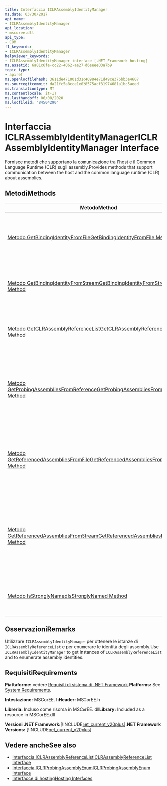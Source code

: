 ```yaml
---
title: Interfaccia ICLRAssemblyIdentityManager
ms.date: 03/30/2017
api_name:
- ICLRAssemblyIdentityManager
api_location:
- mscoree.dll
api_type:
- COM
f1_keywords:
- ICLRAssemblyIdentityManager
helpviewer_keywords:
- ICLRAssemblyIdentityManager interface [.NET Framework hosting]
ms.assetid: 6a81c6fe-cc22-4062-ae27-d6eeee03a7b9
topic_type:
- apiref
ms.openlocfilehash: 3611de471001d31c40984e71d49ce376bb3e4607
ms.sourcegitcommit: da21fc5a8cce1e028575acf31974681a1bc5aeed
ms.translationtype: MT
ms.contentlocale: it-IT
ms.lasthandoff: 06/08/2020
ms.locfileid: "84504290"
---
```

# <a name="iclrassemblyidentitymanager-interface"></a><span data-ttu-id="a40a3-102">Interfaccia ICLRAssemblyIdentityManager</span><span class="sxs-lookup"><span data-stu-id="a40a3-102">ICLRAssemblyIdentityManager Interface</span></span>
<span data-ttu-id="a40a3-103">Fornisce metodi che supportano la comunicazione tra l'host e il Common Language Runtime (CLR) sugli assembly.</span><span class="sxs-lookup"><span data-stu-id="a40a3-103">Provides methods that support communication between the host and the common language runtime (CLR) about assemblies.</span></span>  
  
## <a name="methods"></a><span data-ttu-id="a40a3-104">Metodi</span><span class="sxs-lookup"><span data-stu-id="a40a3-104">Methods</span></span>  
  
|<span data-ttu-id="a40a3-105">Metodo</span><span class="sxs-lookup"><span data-stu-id="a40a3-105">Method</span></span>|<span data-ttu-id="a40a3-106">Descrizione</span><span class="sxs-lookup"><span data-stu-id="a40a3-106">Description</span></span>|  
|------------|-----------------|  
|[<span data-ttu-id="a40a3-107">Metodo GetBindingIdentityFromFile</span><span class="sxs-lookup"><span data-stu-id="a40a3-107">GetBindingIdentityFromFile Method</span></span>](iclrassemblyidentitymanager-getbindingidentityfromfile-method.md)|<span data-ttu-id="a40a3-108">Ottiene i dati dell'associazione di identità dell'assembly per l'assembly nel percorso del file specificato.</span><span class="sxs-lookup"><span data-stu-id="a40a3-108">Gets the assembly identity binding data for the assembly at the specified file path.</span></span>|  
|[<span data-ttu-id="a40a3-109">Metodo GetBindingIdentityFromStream</span><span class="sxs-lookup"><span data-stu-id="a40a3-109">GetBindingIdentityFromStream Method</span></span>](iclrassemblyidentitymanager-getbindingidentityfromstream-method.md)|<span data-ttu-id="a40a3-110">Ottiene i dati di identità dell'assembly canonico per l'assembly nel flusso specificato.</span><span class="sxs-lookup"><span data-stu-id="a40a3-110">Gets the canonical assembly identity data for the assembly in the specified stream.</span></span>|  
|[<span data-ttu-id="a40a3-111">Metodo GetCLRAssemblyReferenceList</span><span class="sxs-lookup"><span data-stu-id="a40a3-111">GetCLRAssemblyReferenceList Method</span></span>](iclrassemblyidentitymanager-getclrassemblyreferencelist-method.md)|<span data-ttu-id="a40a3-112">Ottiene un'istanza di [ICLRAssemblyReferenceList](iclrassemblyreferencelist-interface.md) dall'elenco fornito di identità di assembly parziali.</span><span class="sxs-lookup"><span data-stu-id="a40a3-112">Gets an [ICLRAssemblyReferenceList](iclrassemblyreferencelist-interface.md) instance from the supplied list of partial assembly identities.</span></span>|  
|[<span data-ttu-id="a40a3-113">Metodo GetProbingAssembliesFromReference</span><span class="sxs-lookup"><span data-stu-id="a40a3-113">GetProbingAssembliesFromReference Method</span></span>](iclrassemblyidentitymanager-getprobingassembliesfromreference-method.md)|<span data-ttu-id="a40a3-114">Ottiene un enumeratore [ICLRProbingAssemblyEnum](iclrprobingassemblyenum-interface.md) per le identità di assembly a cui fa riferimento l'assembly con l'identità specificata.</span><span class="sxs-lookup"><span data-stu-id="a40a3-114">Gets an [ICLRProbingAssemblyEnum](iclrprobingassemblyenum-interface.md) enumerator for the assembly identities referenced by the assembly with the specified identity.</span></span>|  
|[<span data-ttu-id="a40a3-115">Metodo GetReferencedAssembliesFromFile</span><span class="sxs-lookup"><span data-stu-id="a40a3-115">GetReferencedAssembliesFromFile Method</span></span>](iclrassemblyidentitymanager-getreferencedassembliesfromfile-method.md)|<span data-ttu-id="a40a3-116">Ottiene un'istanza di [ICLRReferenceAssemblyEnum](iclrreferenceassemblyenum-interface.md) che contiene un elenco di assembly a cui fa riferimento l'assembly nel percorso del file specificato.</span><span class="sxs-lookup"><span data-stu-id="a40a3-116">Gets an [ICLRReferenceAssemblyEnum](iclrreferenceassemblyenum-interface.md) instance that contains a list of assemblies referenced by the assembly at the specified file path.</span></span>|  
|[<span data-ttu-id="a40a3-117">Metodo GetReferencedAssembliesFromStream</span><span class="sxs-lookup"><span data-stu-id="a40a3-117">GetReferencedAssembliesFromStream Method</span></span>](iclrassemblyidentitymanager-getreferencedassembliesfromstream-method.md)|<span data-ttu-id="a40a3-118">Ottiene un puntatore a un `ICLRReferenceAssemblyEnum` oggetto che contiene i dati di identità dell'assembly per gli assembly a cui fa riferimento l'assembly nel flusso specificato.</span><span class="sxs-lookup"><span data-stu-id="a40a3-118">Gets a pointer to an `ICLRReferenceAssemblyEnum` object that contains assembly identity data for the assemblies referenced by the assembly in the specified stream.</span></span>|  
|[<span data-ttu-id="a40a3-119">Metodo IsStronglyNamed</span><span class="sxs-lookup"><span data-stu-id="a40a3-119">IsStronglyNamed Method</span></span>](iclrassemblyidentitymanager-isstronglynamed-method.md)|<span data-ttu-id="a40a3-120">Ottiene un valore che indica se l'assembly specificato ha un nome sicuro.</span><span class="sxs-lookup"><span data-stu-id="a40a3-120">Gets a value that indicates whether the specified assembly is strongly named.</span></span>|  
  
## <a name="remarks"></a><span data-ttu-id="a40a3-121">Osservazioni</span><span class="sxs-lookup"><span data-stu-id="a40a3-121">Remarks</span></span>  
 <span data-ttu-id="a40a3-122">Utilizzare `ICLRAssemblyIdentityManager` per ottenere le istanze di `ICLRAssemblyReferenceList` e per enumerare le identità degli assembly.</span><span class="sxs-lookup"><span data-stu-id="a40a3-122">Use `ICLRAssemblyIdentityManager` to get instances of `ICLRAssemblyReferenceList` and to enumerate assembly identities.</span></span>  
  
## <a name="requirements"></a><span data-ttu-id="a40a3-123">Requisiti</span><span class="sxs-lookup"><span data-stu-id="a40a3-123">Requirements</span></span>  
 <span data-ttu-id="a40a3-124">**Piattaforme:** vedere [Requisiti di sistema di .NET Framework](../../get-started/system-requirements.md).</span><span class="sxs-lookup"><span data-stu-id="a40a3-124">**Platforms:** See [System Requirements](../../get-started/system-requirements.md).</span></span>  
  
 <span data-ttu-id="a40a3-125">**Intestazione:** MSCorEE. h</span><span class="sxs-lookup"><span data-stu-id="a40a3-125">**Header:** MSCorEE.h</span></span>  
  
 <span data-ttu-id="a40a3-126">**Libreria:** Incluso come risorsa in MSCorEE. dll</span><span class="sxs-lookup"><span data-stu-id="a40a3-126">**Library:** Included as a resource in MSCorEE.dll</span></span>  
  
 <span data-ttu-id="a40a3-127">**Versioni .NET Framework:**[!INCLUDE[net_current_v20plus](../../../../includes/net-current-v20plus-md.md)]</span><span class="sxs-lookup"><span data-stu-id="a40a3-127">**.NET Framework Versions:** [!INCLUDE[net_current_v20plus](../../../../includes/net-current-v20plus-md.md)]</span></span>  
  
## <a name="see-also"></a><span data-ttu-id="a40a3-128">Vedere anche</span><span class="sxs-lookup"><span data-stu-id="a40a3-128">See also</span></span>

- [<span data-ttu-id="a40a3-129">Interfaccia ICLRAssemblyReferenceList</span><span class="sxs-lookup"><span data-stu-id="a40a3-129">ICLRAssemblyReferenceList Interface</span></span>](iclrassemblyreferencelist-interface.md)
- [<span data-ttu-id="a40a3-130">Interfaccia ICLRProbingAssemblyEnum</span><span class="sxs-lookup"><span data-stu-id="a40a3-130">ICLRProbingAssemblyEnum Interface</span></span>](iclrprobingassemblyenum-interface.md)
- [<span data-ttu-id="a40a3-131">Interfacce di hosting</span><span class="sxs-lookup"><span data-stu-id="a40a3-131">Hosting Interfaces</span></span>](hosting-interfaces.md)
